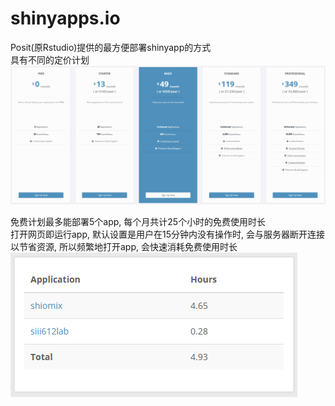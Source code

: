 # shinyapps.io

Posit(原Rstudio)提供的最方便部署shinyapp的方式  
具有不同的定价计划
![plan](./shinyapps-img/plan.png)

免费计划最多能部署5个app, 每个月共计25个小时的免费使用时长  
打开网页即运行app, 默认设置是用户在15分钟内没有操作时, 会与服务器断开连接以节省资源, 所以频繁地打开app, 会快速消耗免费使用时长  
![usage](./shinyapps-img/usage.png)